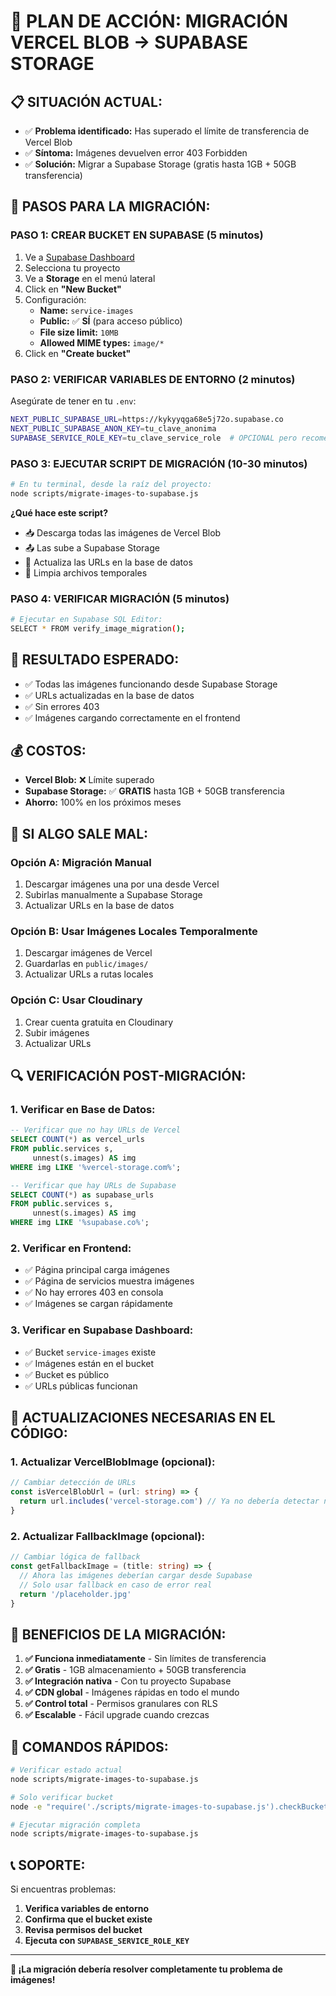 # 🚀 PLAN DE ACCIÓN: MIGRACIÓN VERCEL BLOB → SUPABASE STORAGE

## 📋 **SITUACIÓN ACTUAL:**
- ✅ **Problema identificado:** Has superado el límite de transferencia de Vercel Blob
- ✅ **Síntoma:** Imágenes devuelven error 403 Forbidden
- ✅ **Solución:** Migrar a Supabase Storage (gratis hasta 1GB + 50GB transferencia)

## 🔧 **PASOS PARA LA MIGRACIÓN:**

### **PASO 1: CREAR BUCKET EN SUPABASE (5 minutos)**
1. Ve a [Supabase Dashboard](https://supabase.com/dashboard)
2. Selecciona tu proyecto
3. Ve a **Storage** en el menú lateral
4. Click en **"New Bucket"**
5. Configuración:
   - **Name:** `service-images`
   - **Public:** ✅ **SÍ** (para acceso público)
   - **File size limit:** `10MB`
   - **Allowed MIME types:** `image/*`
6. Click en **"Create bucket"**

### **PASO 2: VERIFICAR VARIABLES DE ENTORNO (2 minutos)**
Asegúrate de tener en tu `.env`:
```bash
NEXT_PUBLIC_SUPABASE_URL=https://kykyyqga68e5j72o.supabase.co
NEXT_PUBLIC_SUPABASE_ANON_KEY=tu_clave_anonima
SUPABASE_SERVICE_ROLE_KEY=tu_clave_service_role  # OPCIONAL pero recomendado
```

### **PASO 3: EJECUTAR SCRIPT DE MIGRACIÓN (10-30 minutos)**
```bash
# En tu terminal, desde la raíz del proyecto:
node scripts/migrate-images-to-supabase.js
```

**¿Qué hace este script?**
- 📥 Descarga todas las imágenes de Vercel Blob
- 📤 Las sube a Supabase Storage
- 🔄 Actualiza las URLs en la base de datos
- 🧹 Limpia archivos temporales

### **PASO 4: VERIFICAR MIGRACIÓN (5 minutos)**
```bash
# Ejecutar en Supabase SQL Editor:
SELECT * FROM verify_image_migration();
```

## 🎯 **RESULTADO ESPERADO:**
- ✅ Todas las imágenes funcionando desde Supabase Storage
- ✅ URLs actualizadas en la base de datos
- ✅ Sin errores 403
- ✅ Imágenes cargando correctamente en el frontend

## 💰 **COSTOS:**
- **Vercel Blob:** ❌ Límite superado
- **Supabase Storage:** ✅ **GRATIS** hasta 1GB + 50GB transferencia
- **Ahorro:** 100% en los próximos meses

## 🚨 **SI ALGO SALE MAL:**

### **Opción A: Migración Manual**
1. Descargar imágenes una por una desde Vercel
2. Subirlas manualmente a Supabase Storage
3. Actualizar URLs en la base de datos

### **Opción B: Usar Imágenes Locales Temporalmente**
1. Descargar imágenes de Vercel
2. Guardarlas en `public/images/`
3. Actualizar URLs a rutas locales

### **Opción C: Usar Cloudinary**
1. Crear cuenta gratuita en Cloudinary
2. Subir imágenes
3. Actualizar URLs

## 🔍 **VERIFICACIÓN POST-MIGRACIÓN:**

### **1. Verificar en Base de Datos:**
```sql
-- Verificar que no hay URLs de Vercel
SELECT COUNT(*) as vercel_urls
FROM public.services s,
     unnest(s.images) AS img
WHERE img LIKE '%vercel-storage.com%';

-- Verificar que hay URLs de Supabase
SELECT COUNT(*) as supabase_urls
FROM public.services s,
     unnest(s.images) AS img
WHERE img LIKE '%supabase.co%';
```

### **2. Verificar en Frontend:**
- ✅ Página principal carga imágenes
- ✅ Página de servicios muestra imágenes
- ✅ No hay errores 403 en consola
- ✅ Imágenes se cargan rápidamente

### **3. Verificar en Supabase Dashboard:**
- ✅ Bucket `service-images` existe
- ✅ Imágenes están en el bucket
- ✅ Bucket es público
- ✅ URLs públicas funcionan

## 📱 **ACTUALIZACIONES NECESARIAS EN EL CÓDIGO:**

### **1. Actualizar VercelBlobImage (opcional):**
```typescript
// Cambiar detección de URLs
const isVercelBlobUrl = (url: string) => {
  return url.includes('vercel-storage.com') // Ya no debería detectar ninguna
}
```

### **2. Actualizar FallbackImage (opcional):**
```typescript
// Cambiar lógica de fallback
const getFallbackImage = (title: string) => {
  // Ahora las imágenes deberían cargar desde Supabase
  // Solo usar fallback en caso de error real
  return '/placeholder.jpg'
}
```

## 🎉 **BENEFICIOS DE LA MIGRACIÓN:**

1. **✅ Funciona inmediatamente** - Sin límites de transferencia
2. **✅ Gratis** - 1GB almacenamiento + 50GB transferencia
3. **✅ Integración nativa** - Con tu proyecto Supabase
4. **✅ CDN global** - Imágenes rápidas en todo el mundo
5. **✅ Control total** - Permisos granulares con RLS
6. **✅ Escalable** - Fácil upgrade cuando crezcas

## 🚀 **COMANDOS RÁPIDOS:**

```bash
# Verificar estado actual
node scripts/migrate-images-to-supabase.js

# Solo verificar bucket
node -e "require('./scripts/migrate-images-to-supabase.js').checkBucketStatus()"

# Ejecutar migración completa
node scripts/migrate-images-to-supabase.js
```

## 📞 **SOPORTE:**

Si encuentras problemas:
1. **Verifica variables de entorno**
2. **Confirma que el bucket existe**
3. **Revisa permisos del bucket**
4. **Ejecuta con `SUPABASE_SERVICE_ROLE_KEY`**

---

**🎯 ¡La migración debería resolver completamente tu problema de imágenes!**




